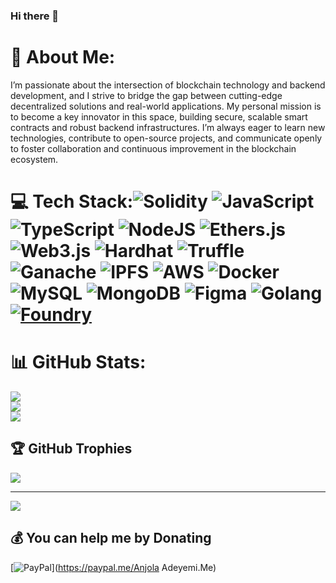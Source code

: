 ### Hi there 👋

<!--
**anjolagithub/anjolagithub** is a ✨ _special_ ✨ repository because its `README.md` (this file) appears on your GitHub profile.

Here are some ideas to get you started:

- 🔭 I’m currently working on ...
- 🌱 I’m currently learning ...
- 👯 I’m looking to collaborate on ...
- 🤔 I’m looking for help with ...
- 💬 Ask me about ...
- 📫 How to reach me: ...
- 😄 Pronouns: ...
- ⚡ Fun fact: ...
-->
<!-- # Mitch
 Project Fairplay -->
# 💫 About Me:
I’m passionate about the intersection of blockchain technology and backend development, and I strive to bridge the gap between cutting-edge decentralized solutions and real-world applications. My personal mission is to become a key innovator in this space, building secure, scalable smart contracts and robust backend infrastructures. I’m always eager to learn new technologies, contribute to open-source projects, and communicate openly to foster collaboration and continuous improvement in the blockchain ecosystem. 


# 💻 Tech Stack:![Solidity](https://img.shields.io/badge/Solidity-%23363636.svg?style=for-the-badge&logo=solidity&logoColor=white) ![JavaScript](https://img.shields.io/badge/javascript-%23323330.svg?style=for-the-badge&logo=javascript&logoColor=%23F7DF1E) ![TypeScript](https://img.shields.io/badge/typescript-%23007ACC.svg?style=for-the-badge&logo=typescript&logoColor=white) ![NodeJS](https://img.shields.io/badge/node.js-6DA55F?style=for-the-badge&logo=node.js&logoColor=white) ![Ethers.js](https://img.shields.io/badge/Ethers.js-%232C2C2C.svg?style=for-the-badge&logoColor=white) ![Web3.js](https://img.shields.io/badge/Web3.js-%23F16822.svg?style=for-the-badge&logoColor=white) ![Hardhat](https://img.shields.io/badge/Hardhat-%23293133.svg?style=for-the-badge&logoColor=white) ![Truffle](https://img.shields.io/badge/Truffle-%238C3C3C.svg?style=for-the-badge&logo=truffle&logoColor=white) ![Ganache](https://img.shields.io/badge/Ganache-%23DFA550.svg?style=for-the-badge&logoColor=white) ![IPFS](https://img.shields.io/badge/IPFS-%23040818.svg?style=for-the-badge&logo=ipfs&logoColor=white) ![AWS](https://img.shields.io/badge/AWS-%23FF9900.svg?style=for-the-badge&logo=amazon-aws&logoColor=white) ![Docker](https://img.shields.io/badge/Docker-%2300ADD8.svg?style=for-the-badge&logo=docker&logoColor=white) ![MySQL](https://img.shields.io/badge/mysql-%2300f.svg?style=for-the-badge&logo=mysql&logoColor=white) ![MongoDB](https://img.shields.io/badge/MongoDB-%234ea94b.svg?style=for-the-badge&logo=mongodb&logoColor=white) ![Figma](https://img.shields.io/badge/figma-%23F24E1E.svg?style=for-the-badge&logo=figma&logoColor=white) ![Golang](https://img.shields.io/badge/Go-%2300ADD8.svg?style=for-the-badge&logo=go&logoColor=white)  [![Foundry](https://img.shields.io/badge/Foundry-%232D2D2D.svg?style=for-the-badge&logoColor=white)](https://getfoundry.sh/)

# 📊 GitHub Stats:
![](https://github-readme-stats.vercel.app/api?username=anjolagithub&theme=dark&hide_border=false&include_all_commits=true&count_private=false)<br/>
![](https://github-readme-streak-stats.herokuapp.com/?user=anjolagithub&theme=dark&hide_border=false)<br/>
![](https://github-readme-stats.vercel.app/api/top-langs/?username=anjolagithub&theme=dark&hide_border=false&include_all_commits=true&count_private=false&layout=compact)

## 🏆 GitHub Trophies
![](https://github-profile-trophy.vercel.app/?username=anjolagithub&theme=radical&no-frame=false&no-bg=true&margin-w=4)

---
[![](https://visitcount.itsvg.in/api?id=anjolagithub&icon=0&color=0)](https://visitcount.itsvg.in)

  ## 💰 You can help me by Donating
  [![PayPal](https://img.shields.io/badge/PayPal-00457C?style=for-the-badge&logo=paypal&logoColor=white)](https://paypal.me/Anjola Adeyemi.Me) 

  <!-- Proudly created with GPRM ( https://gprm.itsvg.in ) -->
  
